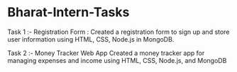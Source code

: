 # Bharat-Intern-Tasks
Task 1 :- Registration Form :
Created a registration form to sign up and store user information using HTML, CSS, Node.js in MongoDB.

Task 2 :- Money Tracker Web App
Created a money tracker app for managing expenses and income using HTML, CSS, Node.js, and MongoDB

